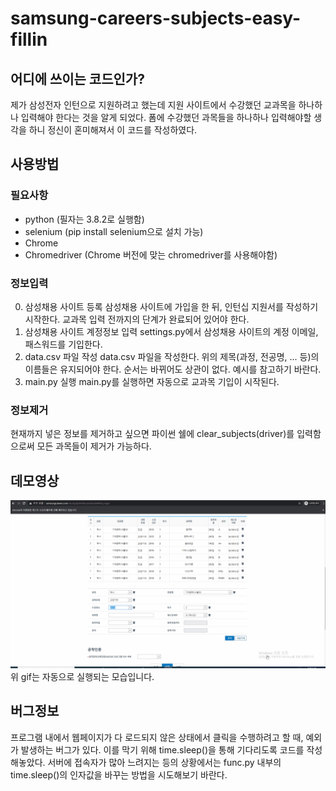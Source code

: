 # samsung-careers-subjects-easy-fillin

## 어디에 쓰이는 코드인가?
제가 삼성전자 인턴으로 지원하려고 했는데 지원 사이트에서 수강했던 교과목을 하나하나 입력해야 한다는 것을 알게 되었다. 폼에 수강했던 과목들을 하나하나 입력해야할 생각을 하니 정신이 혼미해져서 이 코드를 작성하였다.

## 사용방법
### 필요사항
- python (필자는 3.8.2로 실행함)
- selenium (pip install selenium으로 설치 가능)
- Chrome
- Chromedriver (Chrome 버전에 맞는 chromedriver를 사용해야함)

### 정보입력
0. 삼성채용 사이트 등록
삼성채용 사이트에 가입을 한 뒤, 인턴십 지원서를 작성하기 시작한다. 교과목 입력 전까지의 단계가 완료되어 있어야 한다.
1. 삼성채용 사이트 계정정보 입력
settings.py에서 삼성채용 사이트의 계정 이메일, 패스워드를 기입한다.
2. data.csv 파일 작성
data.csv 파일을 작성한다. 위의 제목(과정, 전공명, ... 등)의 이름들은 유지되어야 한다. 순서는 바뀌어도 상관이 없다.
예시를 참고하기 바란다.
3. main.py 실행
main.py를 실행하면 자동으로 교과목 기입이 시작된다.

### 정보제거
현재까지 넣은 정보를 제거하고 싶으면 파이썬 쉘에 clear_subjects(driver)를 입력함으로써 모든 과목들이 제거가 가능하다.

## 데모영상
![demo.gif](https://github.com/SPICYJO/samsung-careers-subjects-easy-fillin/blob/master/screenshots/demo.gif?raw=true)
위 gif는 자동으로 실행되는 모습입니다.

## 버그정보
프로그램 내에서 웹페이지가 다 로드되지 않은 상태에서 클릭을 수행하려고 할 때, 예외가 발생하는 버그가 있다.
이를 막기 위해 time.sleep()을 통해 기다리도록 코드를 작성해놓았다. 서버에 접속자가 많아 느려지는 등의 상황에서는
func.py 내부의 time.sleep()의 인자값을 바꾸는 방법을 시도해보기 바란다.
